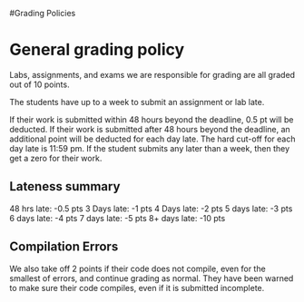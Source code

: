 #Grading Policies

<h1>General grading policy </h1>

Labs, assignments, and exams we are responsible for grading are all graded out of 10 points. 

The students have up to a week to submit an assignment or lab late.

If their work is submitted within 48 hours beyond the deadline, 0.5 pt will be deducted.
If their work is submitted after 48 hours beyond the deadline, an additional point will be deducted for each day late. The hard cut-off for each day late is 11:59 pm.
If the student submits any later than a week, then they get a zero for their work.

<h2> Lateness summary </h2>

48 hrs late: -0.5 pts
3 Days late: -1 pts
4 Days late: -2 pts
5 days late: -3 pts
6 days late: -4 pts
7 days late: -5 pts
8+ days late: -10 pts

<h2> Compilation Errors </h2>

We also take off 2 points if their code does not compile, even for the smallest of errors, and continue grading as normal. They have been warned to make sure their code compiles, even if it is submitted incomplete. 